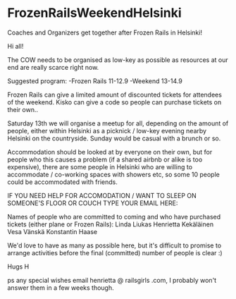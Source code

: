 FrozenRailsWeekendHelsinki
==========================

Coaches and Organizers get together after Frozen Rails in Helsinki! 

Hi all! 

The COW needs to be organised as low-key as possible as resources at our end are really scarce right now. 

Suggested program: 
-Frozen Rails 11-12.9 
-Weekend 13-14.9

Frozen Rails can give a limited amount of discounted tickets for attendees of the weekend. 
Kisko can give a code so people can purchase tickets on their own..


Saturday 13th we will organise a meetup for all, depending on the amount of people, 
either within Helsinki as a picknick / low-key evening nearby Helsinki on the countryside. 
Sunday would be casual with a brunch or so. 

Accommodation should be looked at by everyone on their own, but for people who this causes a problem 
(if a shared airbnb or alike is too expensive), 
there are some people in Helsinki who are willing to accommodate / co-working spaces with showers etc, 
so some 10 people could be accommodated with friends. 

IF YOU NEED HELP FOR ACCOMODATION / WANT TO SLEEP ON SOMEONE'S FLOOR OR COUCH TYPE YOUR EMAIL HERE: 






Names of people who are committed to coming and who have purchased tickets (either plane or Frozen Rails): 
Linda Liukas
Henrietta Kekäläinen 
Vesa Vänskä 
Konstantin Haase 





We'd love to have as many as possible here, 
but it's difficult to promise to arrange activities before the final (committed) number of people is clear :)


Hugs H 

ps any special wishes email henrietta @ railsgirls .com, I probably won't answer them in a few weeks though.  



